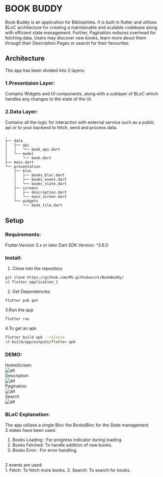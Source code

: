 # BOOK BUDDY
Book Buddy is an application for Bibliophiles. It is built in flutter and utilises BLoC architecture for creating a maintainable and scalable codebase along with efficient state management. Further, Pagination reduces overhead for fetching data. Users may discover new books, learn more about them through their Description Pages or search for their favourites.<br>

## Architecture
The app has been divided into 2 layers:<br>
### 1.Presentaion Layer:
Contains Widgets and UI components, along with a sublayer of BLoC which handles any changes to the state of the UI.<br>
### 2.Data Layer: 
Contains all the logic for interaction with external service such as a public api or to your backend to fetch, send and process data.<br>
```
.
├── data
│   ├── api
│   │   └── book_api.dart
│   └── model
│       └── book.dart
├── main.dart
└── presentation
    ├── bloc
    │   ├── books_bloc.dart
    │   ├── books_event.dart
    │   └── books_state.dart
    ├── screens
    │   ├── description.dart
    │   └── main_screen.dart
    └── widgets
        └── book_tile.dart

```
## Setup
### Requirements:
Flutter:Version 3.x or later
Dart SDK Version: ^3.6.0
### Install:
1. Clone into the repository
```bash
git clone https://github.com/MS-githubaccnt/BookBuddy/
cd flutter_application_1
```
2. Get Dependencies
```bash
flutter pub get
```
3.Run the app
```bash
flutter run
```
4.To get an apk
```bash
flutter build apk --release
cd build/app/outputs/flutter-apk
```
### DEMO:
HomeScreen<br>
![alt](assets/homeScreen.png)<br>
Description<br>
![alt](assets/description.png)<br>
Pagination<br>
![alt](assets/pagination.png)<br>
Search<br>
![alt](assets/search.png)<br>

### BLoC Explanation:
The app utilises a single Bloc the BooksBloc for the State management.<br>
3 states have been used:
1. Books Loading : For progress indicator during loading.
2. Books Fetched: To handle addition of new books.
3. Books Error : For error handling.
<br>
2 events are used:<br>
1. Fetch: To fetch more books.
2. Search: To search for books.